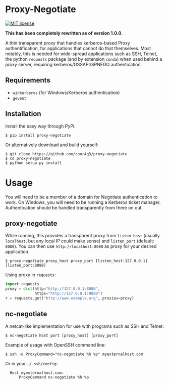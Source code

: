# Proxy-Negotiate

[![MIT license](http://img.shields.io/badge/license-MIT-yellowgreen.svg)](http://opensource.org/licenses/MIT)

**This has been completely rewritten as of version 1.0.0.**

A thin transparent proxy that handles kerberos-based Proxy authentification,
for applications that cannot do that themselves. Most notably, this is
needed for wide-spread applications such as SSH, Telnet, the python `requests` 
package (and by extension `conda`) when used behind a proxy server, requiring
kerberos/GSSAPI/SPNEGO authentication. 

## Requirements


* `winkerberos` (for Windows/Kerberos authentication)
* `gevent`


## Installation

Install the easy way through PyPi:

```
$ pip install proxy-negotiate
```

Or alternatively download and build yourself:

```
$ git clone https://github.com/cour4g3/proxy-negotiate
$ cd proxy-negotiate
$ python setup.py install
```

# Usage
You will need to be a member of a domain for Negotiate authentication to work.
On Windows, you will need to be running a Kerberos ticket manager. Authentication
should be handled transparently from there on out. 

## proxy-negotiate
While running, this provides a transparent proxy from `listen_host` (usually
`localhost`, but any local IP could make sense) and `listen_port` (default:
`8080`). You can then use `http://localhost:8080` as proxy for your desired
application.

```
$ proxy-negotiate proxy_host proxy_port [listen_host:127.0.0.1] [listen_port:8080]
```

Using proxy in `requests`:

```python
import requests
proxy = dict(http="http://127.0.0.1:8080",
             https="http://127.0.0.1:8080")
r = requests.get("http://www.example.org", proxies=proxy)
``` 

## nc-negotiate
A netcat-like implementation for use with programs such as SSH and Telnet:

```
$ nc-negotiate host port [proxy_host] [proxy_port]
```

Example of usage with OpenSSH command line:

```
$ ssh -o ProxyCommand="nc-negotiate %h %p" myexternalhost.com
```

Or in your `~/.ssh/config`:

```
  Host myexternalhost.com:
      ProxyCommand nc-negotiate %h %p
```

